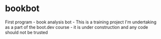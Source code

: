 # bookbot
First program - book analysis bot -
This is a training project I'm undertaking as a part of the boot.dev course - it is under construction and any code should not be trusted
